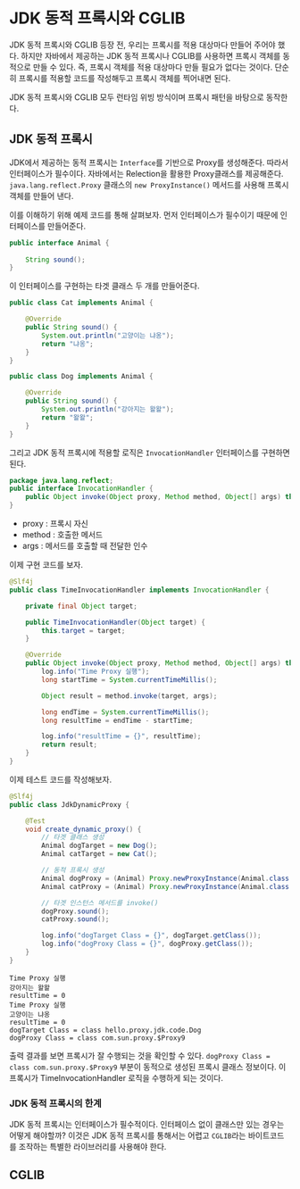 # JDK 동적 프록시와 CGLIB

JDK 동적 프록시와 CGLIB 등장 전, 우리는 프록시를 적용 대상마다 만들어 주어야 했다. 하지만 자바에서 제공하는 JDK 동적 프록시나 CGLIB를 사용하면 프록시 객체를 동적으로 만들 수 있다. 즉, 프록시 객체를 적용 대상마다 만들 필요가 없다는 것이다. 단순히 프록시를 적용할 코드를 작성해두고 프록시 객체를 찍어내면 된다.

JDK 동적 프록시와 CGLIB 모두 런타임 위빙 방식이며 프록시 패턴을 바탕으로 동작한다.

## JDK 동적 프록시
JDK에서 제공하는 동적 프록시는 `Interface`를 기반으로 Proxy를 생성해준다. 따라서 인터페이스가 필수이다.
자바에서는 Relection을 활용한 Proxy클래스를 제공해준다. `java.lang.reflect.Proxy` 클래스의 `new ProxyInstance()` 메서드를 사용해 프록시 객체를 만들어 낸다.

이를 이해하기 위해 예제 코드를 통해 살펴보자.
먼저 인터페이스가 필수이기 때문에 인터페이스를 만들어준다.

```java
public interface Animal {
    
    String sound();
}
```
이 인터페이스를 구현하는 타겟 클래스 두 개를 만들어준다.
```java
public class Cat implements Animal {

    @Override
    public String sound() {
        System.out.println("고양이는 냐옹");
        return "냐옹";
    }
}
```
```java
public class Dog implements Animal {

    @Override
    public String sound() {
        System.out.println("강아지는 왈왈");
        return "왈왈";
    }
}
```
그리고 JDK 동적 프록시에 적용할 로직은 `InvocationHandler` 인터페이스를 구현하면 된다.
```java
package java.lang.reflect;
public interface InvocationHandler {
    public Object invoke(Object proxy, Method method, Object[] args) throws Throwable;
}
```
- proxy : 프록시 자신
- method : 호출한 메서드
- args : 메서드를 호출할 때 전달한 인수

이제 구현 코드를 보자.
```java
@Slf4j
public class TimeInvocationHandler implements InvocationHandler {

    private final Object target;

    public TimeInvocationHandler(Object target) {
        this.target = target;
    }

    @Override
    public Object invoke(Object proxy, Method method, Object[] args) throws Throwable {
        log.info("Time Proxy 실행");
        long startTime = System.currentTimeMillis();

        Object result = method.invoke(target, args);

        long endTime = System.currentTimeMillis();
        long resultTime = endTime - startTime;

        log.info("resultTime = {}", resultTime);
        return result;
    }
}
```

이제 테스트 코드를 작성해보자.
```java
@Slf4j
public class JdkDynamicProxy {

    @Test
    void create_dynamic_proxy() {
        // 타겟 클래스 생성
        Animal dogTarget = new Dog();
        Animal catTarget = new Cat();

        // 동적 프록시 생성
        Animal dogProxy = (Animal) Proxy.newProxyInstance(Animal.class.getClassLoader(), new Class[] {Animal.class}, new TimeInvocationHandler(dogTarget));
        Animal catProxy = (Animal) Proxy.newProxyInstance(Animal.class.getClassLoader(), new Class[] {Animal.class}, new TimeInvocationHandler(catTarget));

        // 타겟 인스턴스 메서드를 invoke()
        dogProxy.sound();
        catProxy.sound();

        log.info("dogTarget Class = {}", dogTarget.getClass());
        log.info("dogProxy Class = {}", dogProxy.getClass());
    }
}
```
```
Time Proxy 실행
강아지는 왈왈
resultTime = 0
Time Proxy 실행
고양이는 냐옹
resultTime = 0
dogTarget Class = class hello.proxy.jdk.code.Dog
dogProxy Class = class com.sun.proxy.$Proxy9
```
출력 결과를 보면 프록시가 잘 수행되는 것을 확인할 수 있다.
`dogProxy Class = class com.sun.proxy.$Proxy9` 부분이 동적으로 생성된 프록시 클래스 정보이다. 이 프록시가 TimeInvocationHandler 로직을 수행하게 되는 것이다.

### JDK 동적 프록시의 한계
JDK 동적 프록시는 인터페이스가 필수적이다. 인터페이스 없이 클래스만 있는 경우는 어떻게 해야할까? 이것은 JDK 동적 프록시를 통해서는 어렵고 `CGLIB`라는 바이트코드를 조작하는 특별한 라이브러리를 사용해야 한다.

## CGLIB
